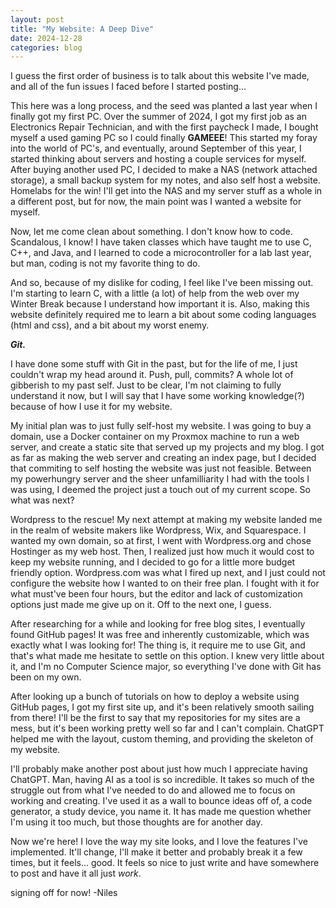 ```yaml
---
layout: post
title: "My Website: A Deep Dive"
date: 2024-12-28
categories: blog
---
```

  I guess the first order of business is to talk about this website I've made, and all of the fun issues I faced before I started posting...

  This here was a long process, and the seed was planted a last year when I finally got my first PC. Over the summer of 2024, I got my first job as an Electronics Repair Technician, and with the first paycheck I made, I bought myself a used gaming PC so I could finally **GAMEEE**! This started my foray into the world of PC's, and eventually, around September of this year, I started thinking about servers and hosting a couple services for myself. After buying another used PC, I decided to make a NAS (network attached storage), a small backup system for my notes, and also self host a website. Homelabs for the win! I'll get into the NAS and my server stuff as a whole in a different post, but for now, the main point was I wanted a website for myself.

  Now, let me come clean about something. I don't know how to code. Scandalous, I know! I have taken classes which have taught me to use C, C++, and Java, and I learned to code a microcontroller for a lab last year, but man, coding is not my favorite thing to do. 

  And so, because of my dislike for coding, I feel like I've been missing out. I'm starting to learn C, with a little (a lot) of help from the web over my Winter Break because I understand how important it is. Also, making this website definitely required me to learn a bit about some coding languages (html and css), and a bit about my worst enemy.

***Git.***

  I have done some stuff with Git in the past, but for the life of me, I just couldn't wrap my head around it. Push, pull, commits? A whole lot of gibberish to my past self. Just to be clear, I'm not claiming to fully understand it now, but I will say that I have some working knowledge(?) because of how I use it for my website.

My initial plan was to just fully self-host my website. I was going to buy a domain, use a Docker container on my Proxmox machine to run a web server, and create a static site that served up my projects and my blog. I got as far as making the web server and creating an index page, but I decided that commiting to self hosting the website was just not feasible. Between my powerhungry server and the sheer unfamilliarity I had with the tools I was using, I deemed the project just a touch out of my current scope. So what was next?

Wordpress to the rescue! My next attempt at making my website landed me in the realm of website makers like Wordpress, Wix, and Squarespace. I wanted my own domain, so at first, I went with Wordpress.org and chose Hostinger as my web host. Then, I realized just how much it would cost to keep my website running, and I decided to go for a little more budget friendly option. Wordpress.com was what I fired up next, and I just could not configure the website how I wanted to on their free plan. I fought with it for what must've been four hours, but the editor and lack of customization options just made me give up on it. Off to the next one, I guess.

After researching for a while and looking for free blog sites, I eventually found GitHub pages! It was free and inherently customizable, which was exactly what I was looking for! The thing is, it require me to use Git, and that's what made me hesitate to settle on this option. I knew very little about it, and I'm no Computer Science major, so everything I've done with Git has been on my own. 

After looking up a bunch of tutorials on how to deploy a website using GitHub pages, I got my first site up, and it's been relatively smooth sailing from there! I'll be the first to say that my repositories for my sites are a mess, but it's been working pretty well so far and I can't complain. ChatGPT helped me with the layout, custom theming, and providing the skeleton of my website.

I'll probably make another post about just how much I appreciate having ChatGPT. Man, having AI as a tool is so incredible. It takes so much of the struggle out from what I've needed to do and allowed me to focus on working and creating. I've used it as a wall to bounce ideas off of, a code generator, a study device, you name it. It has made me question whether I'm using it too much, but those thoughts are for another day.

Now we're here! I love the way my site looks, and I love the features I've implemented. It'll change, I'll make it better and probably break it a few times, but it feels... good. It feels so nice to just write and have somewhere to post and have it all just *work*. 

signing off for now! -Niles

